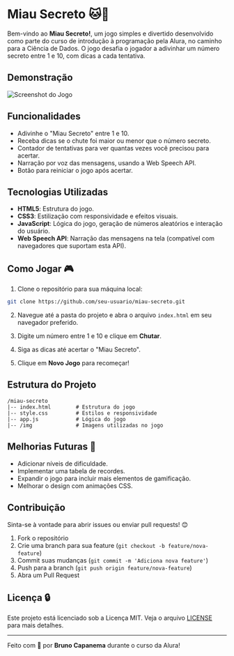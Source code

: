# Miau Secreto 🐱🔮

Bem-vindo ao **Miau Secreto!**, um jogo simples e divertido desenvolvido como parte do curso de introdução à programação pela Alura, no caminho para a Ciência de Dados. O jogo desafia o jogador a adivinhar um número secreto entre 1 e 10, com dicas a cada tentativa.

## Demonstração

![Screenshot do Jogo](https://github.com/user-attachments/assets/bd89f42c-3a9d-4566-8333-9d3fd2552d36)

## Funcionalidades

- Adivinhe o "Miau Secreto" entre 1 e 10.
- Receba dicas se o chute foi maior ou menor que o número secreto.
- Contador de tentativas para ver quantas vezes você precisou para acertar.
- Narração por voz das mensagens, usando a Web Speech API.
- Botão para reiniciar o jogo após acertar.

## Tecnologias Utilizadas

- **HTML5**: Estrutura do jogo.
- **CSS3**: Estilização com responsividade e efeitos visuais.
- **JavaScript**: Lógica do jogo, geração de números aleatórios e interação do usuário.
- **Web Speech API**: Narração das mensagens na tela (compatível com navegadores que suportam esta API).

## Como Jogar 🎮

1. Clone o repositório para sua máquina local:

```bash
git clone https://github.com/seu-usuario/miau-secreto.git
```

2. Navegue até a pasta do projeto e abra o arquivo `index.html` em seu navegador preferido.

3. Digite um número entre 1 e 10 e clique em **Chutar**.

4. Siga as dicas até acertar o "Miau Secreto".

5. Clique em **Novo Jogo** para recomeçar!

## Estrutura do Projeto

```
/miau-secreto
|-- index.html        # Estrutura do jogo
|-- style.css         # Estilos e responsividade
|-- app.js            # Lógica do jogo
|-- /img              # Imagens utilizadas no jogo
```

## Melhorias Futuras 🚀

- Adicionar níveis de dificuldade.
- Implementar uma tabela de recordes.
- Expandir o jogo para incluir mais elementos de gamificação.
- Melhorar o design com animações CSS.

## Contribuição

Sinta-se à vontade para abrir issues ou enviar pull requests! 😊

1. Fork o repositório
2. Crie uma branch para sua feature (`git checkout -b feature/nova-feature`)
3. Commit suas mudanças (`git commit -m 'Adiciona nova feature'`)
4. Push para a branch (`git push origin feature/nova-feature`)
5. Abra um Pull Request

## Licença 🔒

Este projeto está licenciado sob a Licença MIT. Veja o arquivo [LICENSE](LICENSE) para mais detalhes.

---

Feito com 💜 por **Bruno Capanema** durante o curso da Alura!

